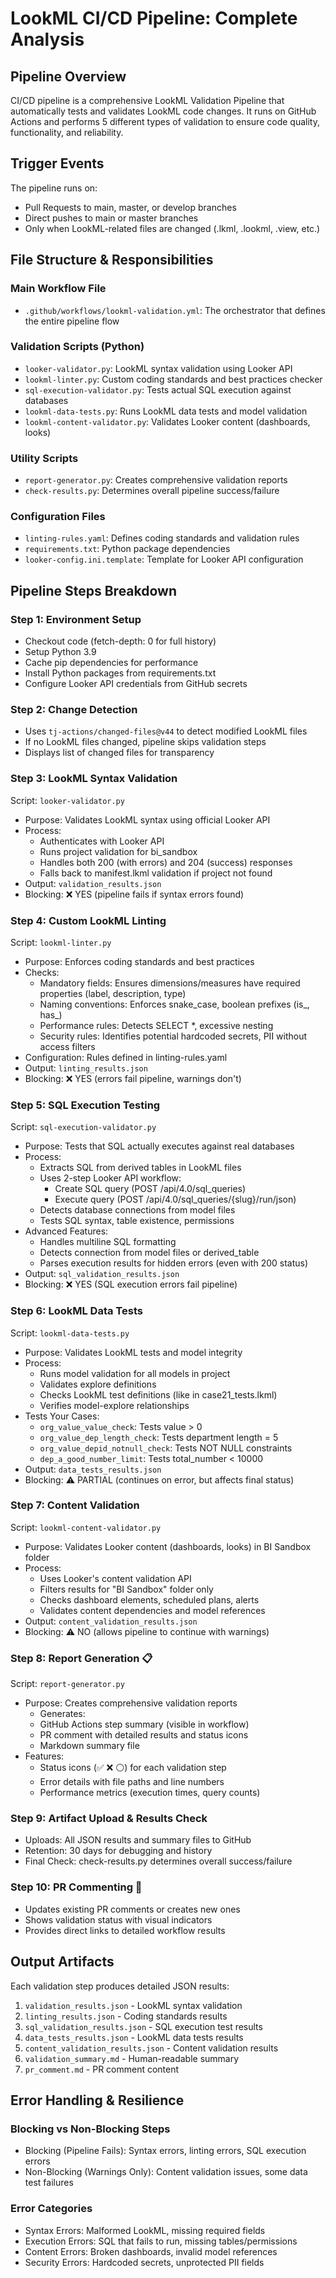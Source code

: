 # LookML CI/CD Pipeline: Complete Analysis

## Pipeline Overview
CI/CD pipeline is a comprehensive LookML Validation Pipeline that automatically tests and validates LookML code changes. It runs on GitHub Actions and performs 5 different types of validation to ensure code quality, functionality, and reliability.

## Trigger Events
The pipeline runs on:
* Pull Requests to main, master, or develop branches
* Direct pushes to main or master branches
* Only when LookML-related files are changed (.lkml, .lookml, .view, etc.)
  
## File Structure & Responsibilities

### Main Workflow File
- `.github/workflows/lookml-validation.yml`: The orchestrator that defines the entire pipeline flow

### Validation Scripts (Python)
* `looker-validator.py`: LookML syntax validation using Looker API
* `lookml-linter.py`: Custom coding standards and best practices checker
* `sql-execution-validator.py`: Tests actual SQL execution against databases
* `lookml-data-tests.py`: Runs LookML data tests and model validation
* `lookml-content-validator.py`: Validates Looker content (dashboards, looks)

### Utility Scripts
* `report-generator.py`: Creates comprehensive validation reports
* `check-results.py`: Determines overall pipeline success/failure

### Configuration Files
* `linting-rules.yaml`: Defines coding standards and validation rules
* `requirements.txt`: Python package dependencies
* `looker-config.ini.template`: Template for Looker API configuration

## Pipeline Steps Breakdown

### Step 1: Environment Setup
- Checkout code (fetch-depth: 0 for full history)
- Setup Python 3.9
- Cache pip dependencies for performance
- Install Python packages from requirements.txt
- Configure Looker API credentials from GitHub secrets

### Step 2: Change Detection
- Uses `tj-actions/changed-files@v44` to detect modified LookML files
- If no LookML files changed, pipeline skips validation steps
- Displays list of changed files for transparency

### Step 3: LookML Syntax Validation
Script: `looker-validator.py`
- Purpose: Validates LookML syntax using official Looker API
- Process:
  - Authenticates with Looker API
  - Runs project validation for bi_sandbox
  - Handles both 200 (with errors) and 204 (success) responses
  - Falls back to manifest.lkml validation if project not found
- Output: `validation_results.json`
- Blocking: ❌ YES (pipeline fails if syntax errors found)

### Step 4: Custom LookML Linting
Script: `lookml-linter.py`
- Purpose: Enforces coding standards and best practices
- Checks:
  - Mandatory fields: Ensures dimensions/measures have required properties (label, description, type)
  - Naming conventions: Enforces snake_case, boolean prefixes (is_, has_)
  - Performance rules: Detects SELECT *, excessive nesting
  - Security rules: Identifies potential hardcoded secrets, PII without access filters
- Configuration: Rules defined in linting-rules.yaml
- Output: `linting_results.json`
- Blocking: ❌ YES (errors fail pipeline, warnings don't)

### Step 5: SQL Execution Testing
Script: `sql-execution-validator.py`
- Purpose: Tests that SQL actually executes against real databases
- Process:
  - Extracts SQL from derived tables in LookML files
  - Uses 2-step Looker API workflow:
    - Create SQL query (POST /api/4.0/sql_queries)
    - Execute query (POST /api/4.0/sql_queries/{slug}/run/json)
  - Detects database connections from model files
  - Tests SQL syntax, table existence, permissions
- Advanced Features:
  - Handles multiline SQL formatting
  - Detects connection from model files or derived_table
  - Parses execution results for hidden errors (even with 200 status)
- Output: `sql_validation_results.json`
- Blocking: ❌ YES (SQL execution errors fail pipeline)

### Step 6: LookML Data Tests
Script: `lookml-data-tests.py`
- Purpose: Validates LookML tests and model integrity
- Process:
  - Runs model validation for all models in project
  - Validates explore definitions
  - Checks LookML test definitions (like in case21_tests.lkml)
  - Verifies model-explore relationships
- Tests Your Cases:
  - `org_value_value_check`: Tests value > 0
  - `org_value_dep_length_check`: Tests department length = 5
  - `org_value_depid_notnull_check`: Tests NOT NULL constraints
  - `dep_a_good_number_limit`: Tests total_number < 10000
- Output: `data_tests_results.json`
- Blocking: ⚠️ PARTIAL (continues on error, but affects final status)

### Step 7: Content Validation
Script: `lookml-content-validator.py`
- Purpose: Validates Looker content (dashboards, looks) in BI Sandbox folder
- Process:
  - Uses Looker's content validation API
  - Filters results for "BI Sandbox" folder only
  - Checks dashboard elements, scheduled plans, alerts
  - Validates content dependencies and model references
- Output: `content_validation_results.json`
- Blocking: ⚠️ NO (allows pipeline to continue with warnings)

### Step 8: Report Generation 📋
Script: `report-generator.py`
- Purpose: Creates comprehensive validation reports
  - Generates:
  - GitHub Actions step summary (visible in workflow)
  - PR comment with detailed results and status icons
  - Markdown summary file
- Features:
  - Status icons (✅ ❌ ⚪) for each validation step
  - Error details with file paths and line numbers
  - Performance metrics (execution times, query counts)

### Step 9: Artifact Upload & Results Check
- Uploads: All JSON results and summary files to GitHub
- Retention: 30 days for debugging and history
- Final Check: check-results.py determines overall success/failure

### Step 10: PR Commenting 💬
- Updates existing PR comments or creates new ones
- Shows validation status with visual indicators
- Provides direct links to detailed workflow results

## Output Artifacts
Each validation step produces detailed JSON results:
1. `validation_results.json` - LookML syntax validation
2. `linting_results.json` - Coding standards results
3. `sql_validation_results.json` - SQL execution test results
4. `data_tests_results.json` - LookML data tests results
5. `content_validation_results.json` - Content validation results
6. `validation_summary.md` - Human-readable summary
7. `pr_comment.md` - PR comment content

## Error Handling & Resilience
### Blocking vs Non-Blocking Steps
- Blocking (Pipeline Fails): Syntax errors, linting errors, SQL execution errors
- Non-Blocking (Warnings Only): Content validation issues, some data test failures

### Error Categories
- Syntax Errors: Malformed LookML, missing required fields
- Execution Errors: SQL that fails to run, missing tables/permissions
- Content Errors: Broken dashboards, invalid model references
- Security Errors: Hardcoded secrets, unprotected PII fields
